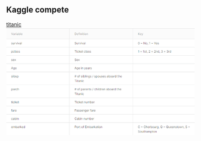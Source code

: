 ## Kaggle compete 
[titanic](https://www.kaggle.com/c/titanic/overview)
<img src='./images/Variable_Definition_Key.png'>
